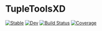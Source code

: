 # TupleToolsXD

[![Stable](https://img.shields.io/badge/docs-stable-blue.svg)](https://PhysicsCodesLab.github.io/TupleToolsXD.jl/stable)
[![Dev](https://img.shields.io/badge/docs-dev-blue.svg)](https://PhysicsCodesLab.github.io/TupleToolsXD.jl/dev)
[![Build Status](https://github.com/PhysicsCodesLab/TupleToolsXD.jl/workflows/CI/badge.svg)](https://github.com/PhysicsCodesLab/TupleToolsXD.jl/actions)
[![Coverage](https://codecov.io/gh/PhysicsCodesLab/TupleToolsXD.jl/branch/master/graph/badge.svg)](https://codecov.io/gh/PhysicsCodesLab/TupleToolsXD.jl)
